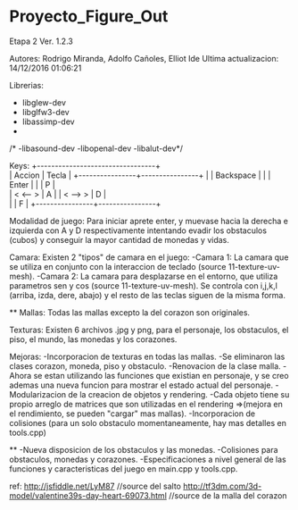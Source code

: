 # Proyecto_Figure_Out

Etapa 2
Ver. 1.2.3

Autores: Rodrigo Miranda, Adolfo Cañoles, Elliot Ide
Ultima actualizacion: 14/12/2016 01:06:21

Librerias:
- libglew-dev
- libglfw3-dev
- libassimp-dev
- 
/* -libasound-dev
   -libopenal-dev 
   -libalut-dev*/

Keys:
+---------------------------------+	     
|     Accion     |     Tecla      |
+----------------+----------------+
|    <Saltar>    |   Backspace    |
|    <Inicio>    |     Enter      |
|    <Pausa>     |       P        |  
|    < <-- >     |       A	  |	
|    < --> >     |       D        |  
|   <updt-cam>   |       F        |
+----------------+----------------+ 

Modalidad de juego: Para iniciar aprete enter, y muevase hacia la derecha e izquierda con A y D respectivamente intentando evadir los obstaculos (cubos) y conseguir la mayor cantidad de monedas y vidas.

Camara:
Existen 2 "tipos" de camara en el juego:
  -Camara 1: La camara que se utiliza en conjunto con la interaccion de teclado (source 11-texture-uv-mesh).
  -Camara 2: La camara para desplazarse en el entorno, que utiliza parametros sen y cos (source 11-texture-uv-mesh).
  	     Se controla con i,j,k,l (arriba, izda, dere, abajo) y el resto de las teclas siguen de la misma forma.

**
Mallas: Todas las mallas excepto la del corazon son originales.

Texturas: Existen 6 archivos .jpg y png, para el personaje, los obstaculos, el piso, el mundo, las monedas y los corazones.

Mejoras:
-Incorporacion de texturas en todas las mallas.
-Se eliminaron las clases corazon, moneda, piso y obstaculo.
-Renovacion de la clase malla.
-Ahora se estan utilizando las funciones que existian en personaje, y se creo ademas una nueva funcion para mostrar el estado
actual del personaje.
-Modularizacion de la creacion de objetos y rendering.
-Cada objeto tiene su propio arreglo de matrices que son utilizadas en el rendering =>(mejora en el rendimiento, se pueden "cargar" mas mallas).
-Incorporacion de colisiones (para un solo obstaculo momentaneamente, hay mas detalles en tools.cpp)

**
-Nueva disposicion de los obstaculos y las monedas.
-Colisiones para obstaculos, monedas y corazones.
-Especificaciones a nivel general de las funciones y caracteristicas del juego en main.cpp y tools.cpp.

ref: http://jsfiddle.net/LyM87 //source del salto
http://tf3dm.com/3d-model/valentine39s-day-heart-69073.html //source de la malla del corazon
